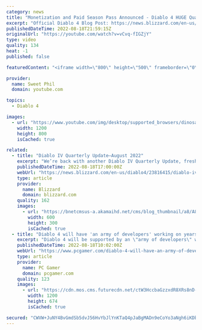 ```yaml
---
category: news
title: "Monetization and Paid Season Pass Announced - Diablo 4 HUGE Quarterly Update"
excerpt: "Official Diablo 4 Blog Post: https://news.blizzard.com/en-us/diablo4/23816415/diablo-iv-quarterly-update-august-2022 ..."
publishedDateTime: 2022-08-18T21:59:15Z
originalUrl: "https://youtube.com/watch?v=vCvq-fIGZjY"
type: video
quality: 134
heat: -1
published: false

featuredContent: "<iframe width=\"800\" height=\"500\" frameborder=\"0\" src=\"https://www.youtube.com/embed/vCvq-fIGZjY\" allow=\"accelerometer; autoplay; encrypted-media; gyroscope; picture-in-picture\" allowfullscreen></iframe>"

provider:
  name: Sweet Phil
  domain: youtube.com

topics:
  - Diablo 4

images:
  - url: "https://www.youtube.com/img/desktop/supported_browsers/dinosaur.png"
    width: 1200
    height: 800
    isCached: true

related:
  - title: "Diablo IV Quarterly Update—August 2022"
    excerpt: "We’re back with another Diablo IV Quarterly Update, fresh from the Burning Hells! Join our development team as they introduce and elaborate on Diablo IV’s Seasons and Season Journeys."
    publishedDateTime: 2022-08-18T17:00:00Z
    webUrl: "https://news.blizzard.com/en-us/diablo4/23816415/diablo-iv-quarterly-update-august-2022"
    type: article
    provider:
      name: Blizzard
      domain: blizzard.com
    quality: 162
    images:
      - url: "https://bnetcmsus-a.akamaihd.net/cms/blog_thumbnail/a8/A88KX5PHSGB41660608957353.png"
        width: 600
        height: 300
        isCached: true
  - title: "Diablo 4 will have 'an army of developers' working on years of seasonal updates"
    excerpt: "Diablo 4 will be supported by an \"army of developers\" working on new seasonal content for years to come, Blizzard said in today's new quarterly update, with updates and new content ranging from polish ..."
    publishedDateTime: 2022-08-18T10:02:00Z
    webUrl: "https://www.pcgamer.com/diablo-4-will-have-an-army-of-developers-working-on-years-of-seasonal-updates/"
    type: article
    provider:
      name: PC Gamer
      domain: pcgamer.com
    quality: 123
    images:
      - url: "https://cdn.mos.cms.futurecdn.net/ctW3HccbaGzzxdR8XRs8nD-1200-80.jpg"
        width: 1200
        height: 674
        isCached: true

secured: "CWVW+JuNY4BvGmdSb5dvJ56HvYbJlYnKTaQ4pJaBgMADn9eCoYo3aNgh6iKDbqRBxQDF8bIcIfgKmBJHABO6dIRdKgjkkFgFs9DdzfHqymTQx6J+UYI+sAuwQwThNziAOoR3ZTGfxrBvqHFG4FRjcJyk4xW9KW99ZwFe63nxaKFWN01i79/n1T37gUUlJ/Hb+DcpmxdiyyjxBNd/uhN0Urnx7vTgend/VuA2HG4+quRH7vAESedtdJ5o6IMNLnTSCTx8PBjBGmF+0CAR8jNjY2fFz1g6fsbkv7YNhN6KbtK5ejFT0W7cfgTzBoB1pCh/gJiOEfgCV+WT5zMvVGzZvBcCKPndz0/mr9lENYe0nymUSiTC1Mq9aVJLA5pEyli4iMczyrc8co+jjEhpCOlYkA==;+CRMf1Q5H7dI4yu1LmwxBQ=="
---
```


